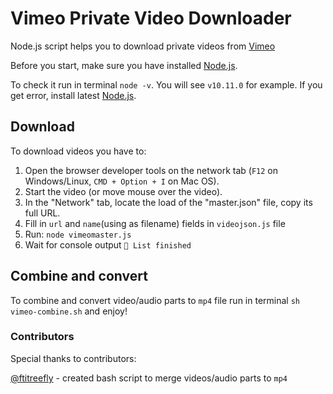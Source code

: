 # Vimeo Private Video Downloader

Node.js script helps you to download private videos from [Vimeo](https://vimeo.com)

Before you start, make sure you have installed [Node.js](https://nodejs.org/en/download/).

To check it run in terminal `node -v`. You will see `v10.11.0` for example. If you get error, install latest [Node.js](https://nodejs.org/en/download/).

## Download

To download videos you have to:

1.  Open the browser developer tools on the network tab (`F12` on Windows/Linux, `CMD + Option + I` on Mac OS).
2.  Start the video (or move mouse over the video).
3.  In the "Network" tab, locate the load of the "master.json" file, copy its full URL.
4.  Fill in `url` and `name`(using as filename) fields in `videojson.js` file
5.  Run: `node vimeomaster.js`
6.  Wait for console output `🌈 List finished`

## Combine and convert

To combine and convert video/audio parts to `mp4` file run in terminal `sh vimeo-combine.sh` and enjoy!

### Contributors

Special thanks to contributors:

[@ftitreefly](https://github.com/ftitreefly/) - created bash script to merge videos/audio parts to `mp4`
